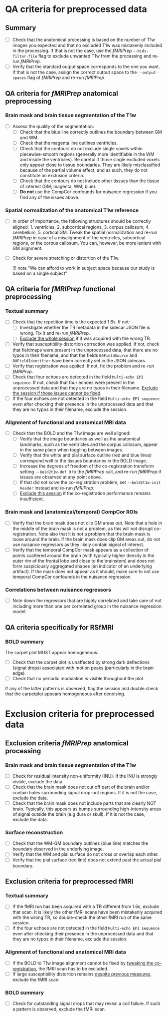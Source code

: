 # QA criteria for preprocessed data

## Summary
- [ ] Check that the anatomical processing is based on the number of T1w images you expected and that no excluded T1w was mistakenly included in the processing.
  If that is not the case, use the *fMRIPrep* `--bids-filter-file` flag to exclude unwanted T1w from the processing and re-run *fMRIPrep*.
- [ ] Verify that the standard output space corresponds to the one you want.
  If that is not the case, assign the correct output space to the `--output-spaces` flag of *fMRIPrep* and re-run *fMRIPrep*.

## QA criteria for *fMRIPrep* anatomical preprocessing

### Brain mask and brain tissue segmentation of the T1w

- [ ] Assess the quality of the segmentation:
    - [ ] Check that the blue line correctly outlines the boundary between GM and WM.
    - [ ] Check that the magenta line outlines ventricles.
    - [ ] Check that the contours do not exclude single voxels within piecewise-smooth regions (generally more identifiable in the WM and inside the ventricles).
      Be careful if those single excluded voxels only appear close to tissue boundaries.
      They are likely misclassified because of the partial volume effect, and as such, they do not constitute an exclusion criteria.
    - [ ] Check that the contours do not include other tissues than the tissue of interest (GM; magenta, WM; blue).
    - [ ] **Do not** use the CompCor confounds for nuisance regression if you find any of the issues above.

### Spatial normalization of the anatomical T1w reference

- [ ] In order of importance, the following structures should be correctly aligned: 1. ventricles, 2. subcortical regions, 3. corpus callosum, 4. cerebellum, 5. cortical GM.
    Tweak the spatial normalization and re-run *fMRIPrep* in case of a misalignment of the ventricles, subcortical regions, or the corpus callosum.
    You can, however, be more lenient with GM alignment.
- [ ] Check for severe stretching or distortion of the T1w.

  !!! note "We can afford to work in subject space because our study is based on a single subject"

## QA criteria for *fMRIPrep* functional preprocessing

### Textual summary

- [ ] Check that the repetition time is the expected 1.6s.
  If not:
    - [ ] Investigate whether the TR metadata in the sidecar JSON file is wrong.
      Fix it and re-run *fMRIPrep*.
    - [ ] [Exclude the whole session](#textual-summary-1) if it was acquired with the wrong TR.
- [ ] Verify that susceptibility distortion correction was applied.
  If not, check that fieldmaps were present in the unprocessed data, that there are no typos in their filename, and that the fields `B0FieldSource` and `B0FieldIdentifier` have been correctly set in the JSON sidecars.
- [ ] Verify that registration was applied.
  If not, fix the problem and re-run *fMRIPrep*.
- [ ] Check that four echoes are detected in the field `Multi-echo EPI sequence`.
  If not, check that four echoes were present in the unprocessed data and that they are no typos in their filename.
  [Exclude the session if those issues cannot be fixed](#textual-summary-1).
- [ ] If the four echoes are not detected in the field `Multi-echo EPI sequence` even after checking their presence in the unprocessed data and that they are no
  typos in their filename, exclude the session.

### Alignment of functional and anatomical MRI data

- [ ] Check that the BOLD and the T1w image are well aligned:
    - [ ] Verify that the image boundaries as well as the anatomical landmarks, such as the ventricles and the corpus callosum, appear in the same place when toggling between images.
    - [ ] Verify that the white and pial surface outline (red and blue lines) correspond well to the tissues boundaries in the BOLD image.
    - [ ] Increase the degrees of freedom of the co-registration transform setting `--bold2t1w-dof 9` to the *fMRIPrep* call, and re-run *fMRIPrep* if issues are observed at any point above.
    - [ ] If that did not solve the co-registration problem, set `--bold2t1w-init header` instead and re-run *fMRIPrep*.
    - [ ] [Exclude this session](#alignment-of-functional-and-anatomical-mri-data) if the co-registration performance remains insufficient.

<!--
- [ ] Check that no large residual susceptibility distortion affects the BOLD image.
  Susceptibility distortion manifests as signal drop-outs or brain distortions.
    - [ ] Check the [susceptibility distortion estimation](#textual-summary) if large susceptibility distortion remains.
    - [ ] If this issue cannot be fixed, [exclude the session](#alignment-of-functional-and-anatomical-mri-data-1).-->

### Brain mask and (anatomical/temporal) CompCor ROIs

- [ ] Verify that the brain mask does not clip GM areas out.
    Note that a hole in the middle of the brain mask is not a problem, as this will not disrupt co-registration.
    Note also that it is not a problem that the brain mask is loose around the brain.
    If the brain mask does clip GM areas out, do not use nuisance regressors as they likely contain signal of interest.
- [ ] Verify that the temporal CompCor mask appears as a collection of points scattered around the brain (with typically higher density in the outer rim of the frontal lobe and close to the brainstem) and does not form suspiciously aggregated shapes (an indicator of an underlying artifact).
    If the mask does not appear as it should, make sure to not use temporal CompCor confounds in the nuisance regression.

### Correlations between nuisance regressors

- [ ] Note down the regressors that are highly correlated and take care of not including more than one per correlated group in the nuisance regression model.

## QA criteria specifically for RSfMRI

### BOLD summary

The carpet plot MUST appear homogeneous:

- [ ] Check that the carpet plot is unaffected by strong dark deflections (signal drops) associated with motion peaks (particularly in the brain edge).
- [ ] Check that no periodic modulation is visible throughout the plot.

If any of the latter patterns is observed, flag the session and double check that the carpetplot appears homogeneous after denoising.

# Exclusion criteria for preprocessed data

## Exclusion criteria *fMRIPrep* anatomical processing

### Brain mask and brain tissue segmentation of the T1w

- [ ] Check for residual intensity non-uniformity (INU).
  If the INU is strongly visible, exclude the data.
- [ ] Check that the brain mask does not cut off part of the brain and/or contain holes surrounding signal drop-out regions.
  If it is not the case, exclude the data.
- [ ] Check that the brain mask does not include parts that are clearly NOT brain.
  Typically, this appears as bumps surrounding high-intensity areas of signal outside the brain (e.g dura or skull).
  If it is not the case, exclude the data.

### Surface reconstruction

- [ ] Check that the WM-GM boundary outlines (blue line) matches the boundary observed in the underlying image.
- [ ] Verify that the WM and pial surface do not cross or overlap each other.
- [ ] Verify that the pial surface (red line) does not extend past the actual pial boundary.

## Exclusion criteria for preprocessed fMRI

### Textual summary

- [ ] If the fMRI run has been acquired with a TR different from 1.6s, exclude that scan.
  It is likely the other fMRI scans have been mistakenly acquired with the wrong TR, so double-check the other fMRI run of the same session.
- [ ] If the four echoes are not detected in the field `Multi-echo EPI sequence` even after checking their presence in the unprocessed data and that they are no  typos in their filename, exclude the session.

### Alignment of functional and anatomical MRI data

- [ ] If the BOLD to T1w image alignment cannot be fixed by [tweaking the co-registration](#alignment-of-functional-and-anatomical-mri-data), the fMRI scan has to be excluded.
- [ ] If large susceptibility distortion remains [despite previous measures](#alignment-of-functional-and-anatomical-mri-data), exclude the fMRI scan.

### BOLD summary

- [ ] Check for outstanding signal drops that may reveal a coil failure.
  If such a pattern is observed, exclude the fMRI scan.
